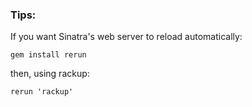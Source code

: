

### Tips:

If you want Sinatra's web server to reload automatically:

    gem install rerun

then, using rackup:

    rerun 'rackup'
